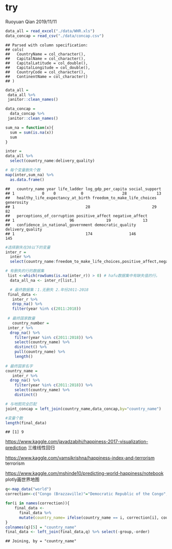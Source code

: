 try
================
Ruoyuan Qian
2019/11/11

``` r
data_all = read_excel("./data/WHR.xls")
data_concap = read_csv("./data/concap.csv")
```

    ## Parsed with column specification:
    ## cols(
    ##   CountryName = col_character(),
    ##   CapitalName = col_character(),
    ##   CapitalLatitude = col_double(),
    ##   CapitalLongitude = col_double(),
    ##   CountryCode = col_character(),
    ##   ContinentName = col_character()
    ## )

``` r
data_all = 
 data_all %>% 
 janitor::clean_names() 

data_concap = 
  data_concap %>% 
 janitor::clean_names() 

sum_na = function(x){
  sum = sum(is.na(x))
  sum
}

inter = 
data_all %>% 
  select(country_name:delivery_quality) 

# 每个变量删失个数
map(inter,sum_na) %>% 
  as.data.frame()  
```

    ##   country_name year life_ladder log_gdp_per_capita social_support
    ## 1            0    0           0                 28             13
    ##   healthy_life_expectancy_at_birth freedom_to_make_life_choices generosity
    ## 1                               28                           29         82
    ##   perceptions_of_corruption positive_affect negative_affect
    ## 1                        96              19              13
    ##   confidence_in_national_government democratic_quality delivery_quality
    ## 1                               174                146              145

``` r
#选择删失在30以下的变量
inter_r = 
  inter %>% 
  select(country_name:freedom_to_make_life_choices,positive_affect,negative_affect)
```

``` r
# 有删失的行的数据集
 list <-which(rowSums(is.na(inter_r)) > 0) # hafu数据集中有缺失值的行。
  data_all_na <- inter_r[list,]

  # 最终数据集：1.无删失 2.年份2011-2018
 final_data <- 
   inter_r %>% 
   drop_na() %>% 
   filter(year %in% c(2011:2018))
  
 # 最终国家数量
   country_number =
 inter_r %>% 
  drop_na() %>% 
    filter(year %in% c(2011:2018)) %>% 
    select(country_name) %>% 
    distinct() %>% 
    pull(country_name) %>% 
    length()
   
# 最终国家名字  
country_name = 
   inter_r %>% 
  drop_na() %>% 
    filter(year %in% c(2011:2018)) %>% 
    select(country_name) %>% 
    distinct()

# 与地图完全匹配
joint_concap = left_join(country_name,data_concap,by="country_name")

#变量个数
length(final_data)
```

    ## [1] 9

<https://www.kaggle.com/javadzabihi/happiness-2017-visualization-prediction>
三维线性回归

<https://www.kaggle.com/vamsikrishna/happiness-index-and-terrorism>
terrorism

<https://www.kaggle.com/mshinde10/predicting-world-happiness/notebook>
plotly画世界地图

``` r
q<-map_data("world")
correction<-c("Congo (Brazzaville)"="Democratic Republic of the Congo","Congo (Kinshasa)"="Republic of Congo","United States"="USA","United Kingdom"= "UK")

for(i in names(correction)){
    final_data <- 
      final_data %>% 
      mutate(country_name= ifelse(country_name == i, correction[i], country_name))
}
colnames(q)[5] = "country_name"
final_data <- left_join(final_data,q) %>% select(-group,-order)
```

    ## Joining, by = "country_name"
